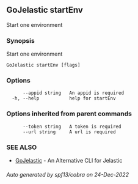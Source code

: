 ## GoJelastic startEnv

Start one environment

### Synopsis

Start one environment

```
GoJelastic startEnv [flags]
```

### Options

```
      --appid string   An appid is required
  -h, --help           help for startEnv
```

### Options inherited from parent commands

```
      --token string   A token is required
      --url string     A url is required
```

### SEE ALSO

* [GoJelastic](GoJelastic.md)	 - An Alternative CLI for Jelastic

###### Auto generated by spf13/cobra on 24-Dec-2022
